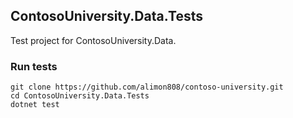 ## ContosoUniversity.Data.Tests
Test project for ContosoUniversity.Data.

### Run tests
```
git clone https://github.com/alimon808/contoso-university.git
cd ContosoUniversity.Data.Tests
dotnet test
```